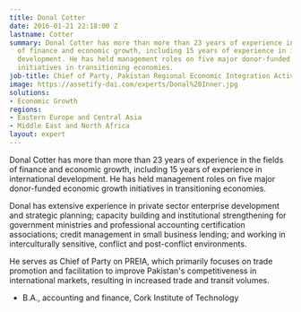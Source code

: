```yaml
---
title: Donal Cotter
date: 2016-01-21 22:18:00 Z
lastname: Cotter
summary: Donal Cotter has more than more than 23 years of experience in the fields
  of finance and economic growth, including 15 years of experience in international
  development. He has held management roles on five major donor-funded economic growth
  initiatives in transitioning economies.
job-title: Chief of Party, Pakistan Regional Economic Integration Activity
image: https://assetify-dai.com/experts/Donal%20Inner.jpg
solutions:
- Economic Growth
regions:
- Eastern Europe and Central Asia
- Middle East and North Africa
layout: expert
---
```


Donal Cotter has more than more than 23 years of experience in the fields of finance and economic growth, including 15 years of experience in international development. He has held management roles on five major donor-funded economic growth initiatives in transitioning economies.

Donal has extensive experience in private sector enterprise development and strategic planning; capacity building and institutional strengthening for government ministries and professional accounting certification associations; credit management in small business lending; and working in interculturally sensitive, conflict and post-conflict environments.

He serves as Chief of Party on PREIA, which primarily focuses on trade promotion and facilitation to improve Pakistan's competitiveness in international markets, resulting in increased trade and transit volumes.

* B.A., accounting and finance, Cork Institute of Technology
